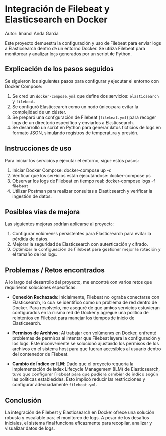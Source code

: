 # Integración de Filebeat y Elasticsearch en Docker

Autor: Imanol Anda Garcia

Este proyecto demuestra la configuración y uso de Filebeat para enviar logs a Elasticsearch dentro de un entorno Docker. Se utiliza Filebeat para monitorear y analizar logs generados por un script de Python.

## Explicación de los pasos seguidos

Se siguieron los siguientes pasos para configurar y ejecutar el entorno con Docker Compose:

1. Se creó un `docker-compose.yml` que define dos servicios: `elasticsearch` y `filebeat`.
2. Se configuró Elasticsearch como un nodo único para evitar la complejidad de un clúster.
3. Se preparó una configuración de Filebeat (`filebeat.yml`) para recoger logs de un directorio específico y enviarlos a Elasticsearch.
4. Se desarrolló un script en Python para generar datos ficticios de logs en formato JSON, simulando registros de temperatura y presión.

## Instrucciones de uso

Para iniciar los servicios y ejecutar el entorno, sigue estos pasos:

1. Iniciar Docker Compose:
   docker-compose up -d
2. Verificar que los servicios están ejecutándose:
   docker-compose ps
3. Observar los logs de Filebeat en tiempo real:
   docker-compose logs -f filebeat
4. Utilizar Postman para realizar consultas a Elasticsearch y verificar la ingestión de datos.

## Posibles vías de mejora

Las siguientes mejoras podrían aplicarse al proyecto:

1. Configurar volúmenes persistentes para Elasticsearch para evitar la pérdida de datos.
2. Mejorar la seguridad de Elasticsearch con autenticación y cifrado.
3. Optimizar la configuración de Filebeat para gestionar mejor la rotación y el tamaño de los logs.

## Problemas / Retos encontrados

A lo largo del desarrollo del proyecto, me encontré con varios retos que requirieron soluciones específicas:

- **Conexión Rechazada**: Inicialmente, Filebeat no lograba conectarse con Elasticsearch, lo cual se identificó como un problema de red dentro de Docker. Para resolverlo, me aseguré de que ambos servicios estuvieran configurados en la misma red de Docker y agregué una política de reintentos en Filebeat para manejar los tiempos de inicio de Elasticsearch.

- **Permisos de Archivos**: Al trabajar con volúmenes en Docker, enfrenté problemas de permisos al intentar que Filebeat leyera la configuración y los logs. Este inconveniente se solucionó ajustando los permisos de los archivos en el sistema host para que fueran accesibles al usuario dentro del contenedor de Filebeat.

- **Cambio de Índice en ILM**: Dado que el proyecto requería la implementación de Index Lifecycle Management (ILM) de Elasticsearch, tuve que configurar Filebeat para que pudiera cambiar de índice según las políticas establecidas. Esto implicó reducir las restricciones y configurar adecuadamente `filebeat.yml`.

## Conclusión
La integración de Filebeat y Elasticsearch en Docker ofrece una solución robusta y escalable para el monitoreo de logs. A pesar de los desafíos iniciales, el sistema final funciona eficazmente para recopilar, analizar y visualizar datos de logs.